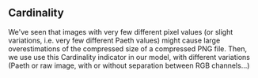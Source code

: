 ## Cardinality
We've seen that images with very few different pixel values (or slight variations, i.e. very few different Paeth values) might cause large overestimations of the compressed size of a compressed PNG file.
Then, we use use this Cardinality indicator in our model, with different variations (Paeth or raw image, with or without separation between RGB channels...)